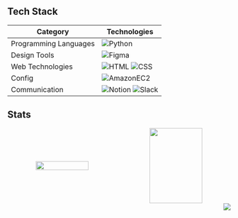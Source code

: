## Tech Stack

| **Category** | **Technologies** |
|--------------|-------------------|
| Programming Languages | ![Python](https://img.shields.io/badge/Python-3766AB?style=flat-square&logo=Python&logoColor=white) |
| Design Tools | ![Figma](https://img.shields.io/badge/Figma-2F2F2F?style=flat-square&logo=Figma&logoColor=white) |
| Web Technologies | ![HTML](https://img.shields.io/badge/HTML-E24D2F?style=flat-square&logo=HTML5&logoColor=white) ![CSS](https://img.shields.io/badge/CSS-2175B8?style=flat-square&logo=CSS3&logoColor=white) |
| Config | ![AmazonEC2](https://img.shields.io/badge/AmazonC2-FF9900?style=flat-square&logo=AmazonEC2&logoColor=white) |
| Communication | ![Notion](https://img.shields.io/badge/Notion-000000?style=flat-square&logo=Notion&logoColor=white) ![Slack](https://img.shields.io/badge/Slack-4A154B?style=flat-square&logo=Slack&logoColor=white)|

## Stats
<div align="center">
  <div style="display: flex; justify-content: space-between; width: 100%; max-width: 1000px; align-items: center;">
    <img src="https://github-readme-stats.vercel.app/api?username=jwhan12&show_icons=true&theme=buefy" style="flex: 1; width: 48%;, height: 170px; object-fit: cover; margin-right: 10px;">
    <img src="https://github-readme-stats.vercel.app/api/top-langs/?username=jwhan12&layout=compact&theme=buefy" style="flex: 1; width: 48%; height: 170px; object-fit:cover;">
  </div>
  
<div align="right">
  <img src="https://hits.seeyoufarm.com/api/count/incr/badge.svg?url=https%3A%2F%2Fgithub.com%2Fjwhan12%2Fkaggle-badge&count_bg=%23A8E1DB&title_bg=%23555555&icon=&icon_color=%23A8E1DB&title=hits&edge_flat=false">
  </div> 
</div>
